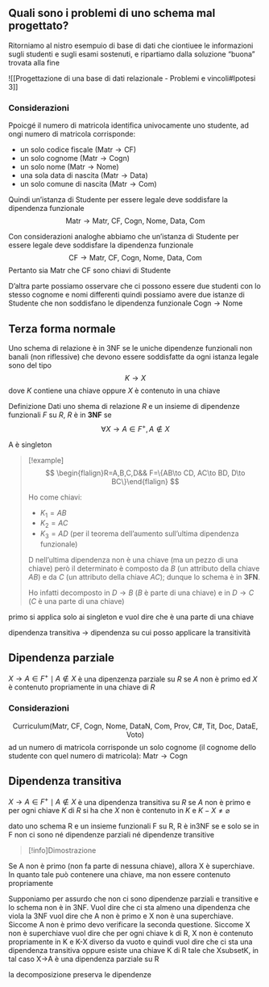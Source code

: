 ## Quali sono i problemi di uno schema mal progettato?
Ritorniamo al nistro esempuio di base di dati che ciontiuee le informazioni sugli studenti e sugli esami sostenuti, e ripartiamo dalla soluzione “buona” trovata alla fine

![[Progettazione di una base di dati relazionale - Problemi e vincoli#Ipotesi 3]]
### Considerazioni
Ppoicgé il numero di matricola identifica univocamente uno studente, ad ongi numero di matricola corrisponde:
- un solo codice fiscale ($\text{Matr}\to \text{CF}$)
- un solo cognome ($\text{Matr}\to \text{Cogn}$)
- un solo nome ($\text{Matr}\to \text{Nome}$)
- una sola data di nascita ($\text{Matr}\to \text{Data}$)
- un solo comune di nascita ($\text{Matr} \to \text{Com}$)

Quindi un’istanza di Studente per essere legale deve soddisfare la dipendenza funzionale
$$
\text{Matr}\to \text{Matr, CF, Cogn, Nome, Data, Com}
$$

Con considerazioni analoghe abbiamo che un’istanza di Studente per essere legale deve soddisfare la dipendenza funzionale
$$
\text{CF}\to \text{Matr, CF, Cogn, Nome, Data, Com}
$$
Pertanto sia $\text{Matr}$ che $\text{CF}$ sono chiavi di $\text{Studente}$

D’altra parte possiamo osservare che ci possono essere due studenti con lo stesso cognome e nomi differenti quindi possiamo avere due istanze di $\text{Studente}$ che non soddisfano le dipendenza funzionale $\text{Cogn}\to \text{Nome}$

## Terza forma normale
Uno schema di relazione è in 3NF se le uniche dipendenze funzionali non banali (non riflessive) che devono essere soddisfatte da ogni istanza legale sono del tipo
$$
K\to X
$$
dove $K$ contiene una chiave oppure $X$ è contenuto in una chiave

Definizione
Dati uno shema di relazione $R$ e un insieme di dipendenze funzionali $F$ su $R$, $R$ è in **3NF** se
$$
\forall X\to A\in F^+, A\not\in X
$$

A è singleton

>[!example]
>$$
\begin{flalign}R=A,B,C,D&& F=\{AB\to CD, AC\to BD, D\to BC\}\end{flalign}
>$$
>
>Ho come chiavi:
>- $K_{1}=AB$
>- $K_{2}=AC$
>- $K_{3}=AD$ (per il teorema dell’aumento sull’ultima dipendenza funzionale)
>
>
>D nell’ultima dipendenza non è una chiave (ma un pezzo di una chiave) però il determinato è composto da $B$ (un attributo della chiave $AB$) e da $C$ (un attributo della chiave $AC$); dunque lo schema è in **3FN**.
>
>Ho infatti decomposto in $D\to B$ ($B$ è parte di una chiave) e in $D\to C$ ($C$ è una parte di una chiave)
>


primo si applica solo ai singleton e vuol dire che è una parte di una chiave

dipendenza transitiva → dipendenza su cui posso applicare la transitività

## Dipendenza parziale
$X\to A\in F^+\mid A \not\in X$ è una dipenzenza parziale su $R$ se $A$ non è primo ed $X$ è contenuto propriamente in una chiave di $R$

### Considerazioni
$$
\text{Curriculum}(\text{Matr, CF, Cogn, Nome, DataN, Com, Prov, C\#, Tit, Doc, DataE, Voto})
$$
ad un numero di matricola corrisponde un solo cognome (il cognome dello studente con quel numero di matricola): $\text{Matr}\to \text{Cogn}$

## Dipendenza transitiva
$X\to A\in F^+\mid A\not\in X$ è una dipendenza transitiva su $R$ se $A$ non è primo e per ogni chiave $K$ di $R$ si ha che $X$ non è contenuto in $K$ e $K-X \neq \varnothing$


dato uno schema R e un insieme funzionali F su R, R è in3NF se e solo se in F non ci sono né dipendenze parziali né dipendenze transitive
>[!info]Dimostrazione

Se A non è primo (non fa parte di nessuna chiave), allora X è superchiave. In quanto tale può contenere una chiave, ma non essere contenuto propriamente


Supponiamo per assurdo che non ci sono dipendenze parziali e transitive e lo schema non è in 3NF. Vuol dire che ci sta almeno una dipendenza che viola la 3NF vuol dire che A non è primo e X non è una superchiave. Siccome A non è primo devo verificare la seconda questione.
Siccome X non è superchiave vuol dire che per ogni chiave k di R, X non è contenuto propriamente in K e K-X diverso da vuoto e quindi vuol dire che ci sta una dipendenza transitiva oppure esiste una chiave K di R tale che XsubsetK, in tal caso X→A è una dipendenza parziale su R 


la decomposizione preserva le dipendenze